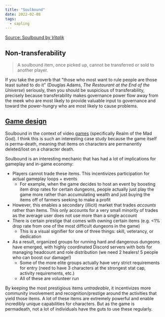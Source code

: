 ```yaml
---
title: "Soulbound"
date: 2022-02-08
tags:
  - sapling
---
```


[Source: Soulbound by _Vitalik_](https://vitalik.ca/general/2022/01/26/soulbound.html)

## Non-transferability

> A soulbound item, once picked up, cannot be transferred or sold to another player.

If you take the proverb that "those who most want to rule people are those least suited to do it" (Douglas Adams, _The Restaurant at the End of the Universe_) seriously, then you should be suspicious of transferability, precisely because transferability makes governance power flow away from the meek who are most likely to provide valuable input to governance and toward the power-hungry who are most likely to cause problems.

## [Game design](thoughts/game%20design.md)

Soulbound in the context of video [games](thoughts/games.md) (specifically Realm of the Mad God). I think this is such an interesting case study because the game itself is perma-death, meaning that items on characters are permanently deleted/lost on a character death.

Soulbound is an interesting mechanic that has had a lot of implications for gameplay and in-game economy:

- Players cannot trade these items. This incentivizes participation for actual gameplay loops + events
  - For example, when the game decides to host an event by boosting item drop rates for certain dungeons, people actually just play the game more rather than accumulating wealth and just buying the items off of farmers seeking to make a profit
- However, this enables a secondary (illicit) market that trades _accounts_ rather than items. This only accounts for a very small minority of trades as the average user does not use more than a single account
- There is certain prestige that comes with owning certain items (e.g. <1% drop rate from one of the most difficult dungeons in the game)
  - This is a visual signifier for one of three things: skill, veterancy, or dedication
- As a result, organized groups for running hard and dangerous dungeons have emerged, with highly coordinated Discord servers with bots for managing headcount and role distribution (we need 2 healers! 5 people who can boost our damage!)
  - Some of the more elite groups actually have very strict requirements for entry (need to have 3 characters at the strongest stat cap, activity requirements, etc.)
  - All of these are volunteer run

By keeping the most prestigious items _untradeable_, it incentivizes more community involvement and recognition/prestige around the activities that yield those items. A lot of these items are extremely powerful and enable incredibly unique capabilities for characters. But as the game is permadeath, not a lot of individuals have the guts to use these regularly.
